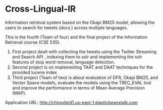 # Cross-Lingual-IR
Information retrieval system based on the Okapi BM25 model, allowing the users to search for tweets (docs.) across multiple languages. 

This is the fourth (Team of four) and the final project of the Information Retrieval course (CSE 535).
1. First project dealt with collecting the tweets using the Twitter Streaming and Search API , indexing them to solr and implementing the solr features of stop word removal, language detection. 
2. Second project is on implementing TAAT and DAAT techniques for the provided lucene index.
3. Third project (Team of two) is about evaluation of DFR, Okapi BM25, and Vector Space models, evaluate the models using the TREC_EVAL tool and improve the performance in terms of Mean Average Precision (MAP).

Application URL:
http://chirpybird1.us-east-1.elasticbeanstalk.com
